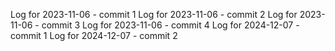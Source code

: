 Log for 2023-11-06 - commit 1
Log for 2023-11-06 - commit 2
Log for 2023-11-06 - commit 3
Log for 2023-11-06 - commit 4
Log for 2024-12-07 - commit 1
Log for 2024-12-07 - commit 2
